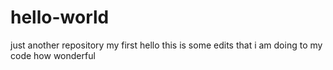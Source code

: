 # hello-world
just another repository my first
hello this is some edits that i am doing to my code
how wonderful
